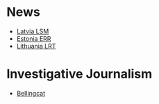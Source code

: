 # News
- [Latvia LSM](https://www.lsm.lv/)
- [Estonia ERR](https://news.err.ee/)
- [Lithuania LRT](https://www.lrt.lt/en/news-in-english)

# Investigative Journalism
- [Bellingcat](https://www.bellingcat.com/)
